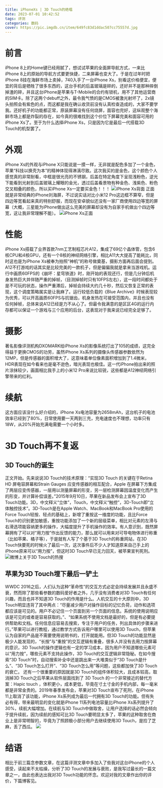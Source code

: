 ```yaml
---
title: iPhoneXs | 3D Touch的绝唱
date: 2023-07-01 10:42:52
tags: 评测
categories: 数码
cover: https://pic.imgdb.cn/item/649fc83d1ddac507cc75557d.jpg
---
```

# 前言
iPhone 8上的Home键已经用腻了，想试试苹果的全面屏导航方式，一来比iPhone 8上的原始的导航方式要更快捷，二来屏幕也变大了。于是在过年时把iPhone 8挂在海鲜市场上卖掉，740入手了一台iPhone Xs，别看这价格便宜，便宜的背后是牺牲了很多东西的，这台手机的后盖玻璃是碎的，还好并不是那种摔倒掉渣的碎，并且这台iPhone是苹果与T-Mobile的合约有锁机，用不了其他运营商的SIM卡。除了这两个debuff之外，最令我气愤的是CMOS被激光射坏了，2x镜头拍照会有紫色的点，而这都是我在确认收货前没有认真检查造成的，大家不要学我。还好机子的功能都正常，原装屏幕没有任何烧屏，面容也完好，这纵观整个海鲜市场上都是炸裂的存在，如今真的很难找到这个价位下屏幕完美和面容可用的iPhone Xs了。至于为什么选择iPhone Xs，只是因为它是最后一代搭载3D Touch的机型罢了。

# 外观
iPhone Xs的外观与iPhone X只能说是一摸一样，无非就是配色多加了一个金色，苹果“科技以换壳为本”的精神体现得淋漓尽致。这次我买的是金色，这个颜色个人感觉真的非常耐看，中框是很光亮的不锈钢，后盖在特定角度下呈现浅粉色，逆光下能看到光射到后盖玻璃上耀眼的金光，透过后盖看景物有种金色、浅紫色、粉色交叉相叠的颜色，所以买iPhone Xs一定要买金色！！！
![iPhone Xs背面](https://pic.imgdb.cn/item/649fc83d1ddac507cc755404.jpg)
正面就是非常经典的iPhone刘海屏，不过说实话对比小米12 Pro这边框不算窄，但是四边等宽看起来真的特别舒服，而现在安卓貌似还没有一家厂商使用四边等宽的屏幕（大概，三星能为iPhone做出这么完美的屏幕却没有为自家手机做出个四边等宽，这让我非常理解不能）。
![iPhone Xs正面](https://pic.imgdb.cn/item/649fc83d1ddac507cc75557d.jpg)

# 性能
iPhone Xs搭载了业界首款7nm工艺制程芯片A12，集成了69亿个晶体管，包含6核CPU和4核GPU，还有一个8核的神经网络引擎，相比A11大大提高了能耗比，同时这也是为iPhone Xs被奉为拍照“神机”的称号做奠基，摄影方面再后面会提到。A12不打游戏的话其实是比较完美的一款机子，但是偏偏我就是拿来当游戏机。运行中画质60FPS的《崩坏：星穹铁道》时，刚开始的表现还行，但是几分钟后机身发热巨大并伴随严重的掉帧，（目测掉帧时只有10FPS左右），这一段时间都处于是不可玩的状态，操作严重滞后，掉帧会持续大约几十秒，然后又恢复正常的表现，这个调度策略属实是让我麻了。运行较低负载的《Blue Archive》时候表现较为优秀，可以开高画质60FPS与抗锯齿，机身发热在可接受范围内，并且也没有任何掉帧，总体来说A12已经是力不从心了。但最令我满意的是区区4G的运行内存都可以保证一个游戏与三个应用的后台，这表现对于我来说已经完全足够了。

# 摄影
著名影像评测机构DXOMARK给iPhone Xs的影像系统打出了105的成绩，这完全得益于更换CMOS的功劳，虽然iPhone Xs系列的摄像头传感器参数依然为12MP，但是传感器的面积增大了，这意味着单位像素面积增加到了1.4微米，HDR表现在如今看来也是毫不逊色，暗光表现也极佳。这一代iPhone拍出来的照片涂抹较少，画面相比我手上的小米12 Pro来说比较锐，这些都是A12神经网络引擎带来的红利。

# 续航
这方面应该没什么好介绍的，iPhone Xs电池容量为2658mAh，这台机子的电池效率已经到了80%，日常使用要一天两到三充，充电速度也不理想，功率只有18W，从20%开始充满电需要一个小时多。

# 3D Touch再不复返

## 3D Touch的诞生
正文开始。先来说说3D Touch的技术原理：“实现3D Touch 的关键在于Retina HD 屏电容屏幕和Strain Gauges 应变传感器的相互配合，Apple 在屏幕下方集成了两层应变传感器，一层用以测量屏幕的形变，另一层检测屏幕因温度变化而产生的形变，并计算补偿误差。”2015年9月10日，苹果在新品发布会上宣布了3D Touch功能。3D，中文释义“立体”，Touch，中文释义“触控”，3D-Touch即“立体触控技术”。3D-Touch是在Apple Watch、MacBook和MacBook Pro使用的Force Touch轻按、轻点的基础上，新增了重按这一维度的功能，且比Force Touch的识别更加敏感，重按功能添加了一个新的层级菜单，相比对元素的左滑与右滑选项能容纳更多的操作，大幅度提升了手机操作的效率。有人意识到，既然屏幕拥有了可以对“用力按”作出反馈的能力，那么就可以用来对可导电物体进行称重（比如苹果、橘子等），于是就有人写了个基于3D Touch的称重网站，在3D Touch快要死的时候火了最后一次，这次事件后不少人才知道原来自己手上的iPhone原来可以“用力按”，但这时3D Touch早已无力回天，被苹果宣判死刑。
![微博上关于3D Touch的热搜](https://pic.imgdb.cn/item/649fc83c1ddac507cc755236.jpg)

## 苹果为3D Touch埋下最后一铲土
WWDC 2016之后，人们认为这种“革命性”的交互方式必定会持续发展并且永盛不衰，然而除了那些看参数的数码爱好者之外，几乎没有消费者对3D Touch有任何兴趣，而且也并不知道3D Touch的作用是什么。人机交互的十大原则中，3D Touch明显违背了其中两点：“尽量减少用户对操作目标的记忆负荷，动作和选项都应该是可见的。用户不必记住一个页面到另一个页面的信息。系统的使用说明应该是可见的或者是容易获取的。”、“如果系统不使用文档是最好的，但是有必要提供帮助和文档。任何信息应容易去搜索，专注于用户的任务，列出具体的步骤来进行。”苹果可以进行教程，通过教学方式告诉用户哪里可以使用3D Touch，但苹果认为自家的产品是不需要使用说明书的，打开就能用。但3D Touch的功能显然是极少人能发现的，“长按”与“重按”的交互逻辑有重叠，很多人并没有去用力按屏幕的意识，3D Touch的操作逻辑也有一定的学习成本，因为用户不知道哪些元素可以“用力按”，哪些元素不支持此操作，3D Touch的交互逻辑非常隐秘。在如今搜索“3D Touch”时，自动搜索补全中还是跳出来一大堆类似于“3D Touch是什么”、“3D Touch怎么打开”、“3D Touch怎么用”等问题，这些都加快了3D Touch的衰亡。
还有一个很重要的原因就是3D Touch的组件体积较大，且成本较高，取消掉3D Touch之后苹果从软件层面找到了 3D Touch 的一个非常接近的替代方案：Hapic touch ，体积更小，成本更低，毕竟在寸土寸金的手机内部，每一毫米都是非常金贵的。2019年春季发布会，苹果对3D Touch宣布了死刑，在iPhone 11上取消了该功能，iPhone Xs系列成为最后一代拥有3D Touch的功能。但有失必有得，带来最明显的变化就是iPhone 11系列电池容量比iPhone Xs系列提升了30%，续航大幅增加。在续航与3D Touch中做取舍，让用户选择的话必然会倾向于提升续航，因为续航的感知可比3D Touch要明显太多了，苹果的这种取舍在商业上是非常明智的，毕竟为了照顾极小部分用户去继续使用3D Touch，是捡了芝麻，丢了西瓜。
![](https://pic.imgdb.cn/item/649fc83e1ddac507cc755782.jpg)

# 结语
相比于前三篇念参数文章，在这篇评测文章中多加入了些我对这台iPhone的个人感受，读起来不太枯燥，分析了3D Touch的发展与衰败，是我写过最长的一篇文章之一，由此也表达出我对3D Touch功能的怀念。欢迎对我的文章作出你的评价，下篇博客见。